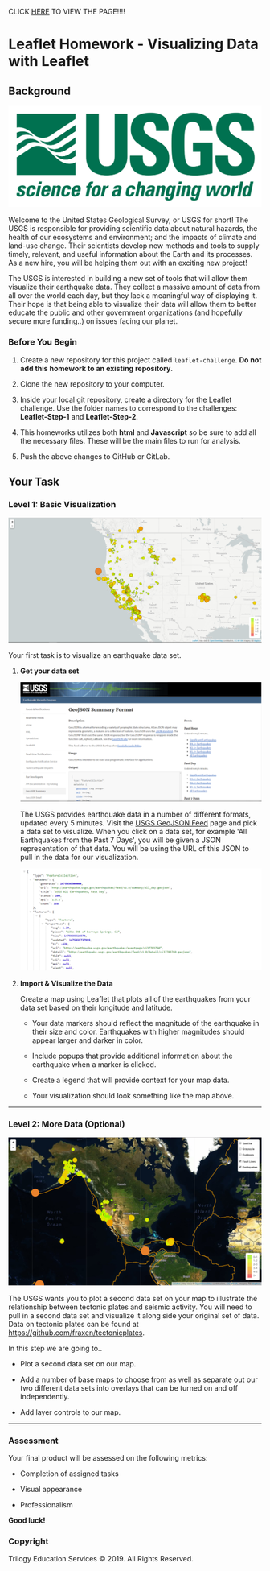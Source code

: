 CLICK [HERE](https://andyhyshi.github.io/leaflet-challenge/index.html) TO VIEW THE PAGE!!!!


# Leaflet Homework - Visualizing Data with Leaflet

## Background

![1-Logo](Images/1-Logo.png)

Welcome to the United States Geological Survey, or USGS for short! The USGS is responsible for providing scientific data about natural hazards, the health of our ecosystems and environment; and the impacts of climate and land-use change. Their scientists develop new methods and tools to supply timely, relevant, and useful information about the Earth and its processes. As a new hire, you will be helping them out with an exciting new project!

The USGS is interested in building a new set of tools that will allow them visualize their earthquake data. They collect a massive amount of data from all over the world each day, but they lack a meaningful way of displaying it. Their hope is that being able to visualize their data will allow them to better educate the public and other government organizations (and hopefully secure more funding..) on issues facing our planet.

### Before You Begin

1. Create a new repository for this project called `leaflet-challenge`. **Do not add this homework to an existing repository**.

2. Clone the new repository to your computer.

3. Inside your local git repository, create a directory for the Leaflet challenge. Use the folder names to correspond to the challenges: **Leaflet-Step-1** and **Leaflet-Step-2**.

4. This homeworks utilizes both **html** and **Javascript** so be sure to add all the necessary files. These will be the main files to run for analysis.

5. Push the above changes to GitHub or GitLab.

## Your Task

### Level 1: Basic Visualization

![2-BasicMap](Images/2-BasicMap.png)

Your first task is to visualize an earthquake data set.

1. **Get your data set**

   ![3-Data](Images/3-Data.png)

   The USGS provides earthquake data in a number of different formats, updated every 5 minutes. Visit the [USGS GeoJSON Feed](http://earthquake.usgs.gov/earthquakes/feed/v1.0/geojson.php) page and pick a data set to visualize. When you click on a data set, for example 'All Earthquakes from the Past 7 Days', you will be given a JSON representation of that data. You will be using the URL of this JSON to pull in the data for our visualization.

   ![4-JSON](Images/4-JSON.png)

2. **Import & Visualize the Data**

   Create a map using Leaflet that plots all of the earthquakes from your data set based on their longitude and latitude.

   * Your data markers should reflect the magnitude of the earthquake in their size and color. Earthquakes with higher magnitudes should appear larger and darker in color.

   * Include popups that provide additional information about the earthquake when a marker is clicked.

   * Create a legend that will provide context for your map data.

   * Your visualization should look something like the map above.

- - -

### Level 2: More Data (Optional)

![5-Advanced](Images/5-Advanced.png)

The USGS wants you to plot a second data set on your map to illustrate the relationship between tectonic plates and seismic activity. You will need to pull in a second data set and visualize it along side your original set of data. Data on tectonic plates can be found at <https://github.com/fraxen/tectonicplates>.

In this step we are going to..

* Plot a second data set on our map.

* Add a number of base maps to choose from as well as separate out our two different data sets into overlays that can be turned on and off independently.

* Add layer controls to our map.

- - -

### Assessment

Your final product will be assessed on the following metrics:

* Completion of assigned tasks

* Visual appearance

* Professionalism

**Good luck!**

### Copyright

Trilogy Education Services © 2019. All Rights Reserved.
